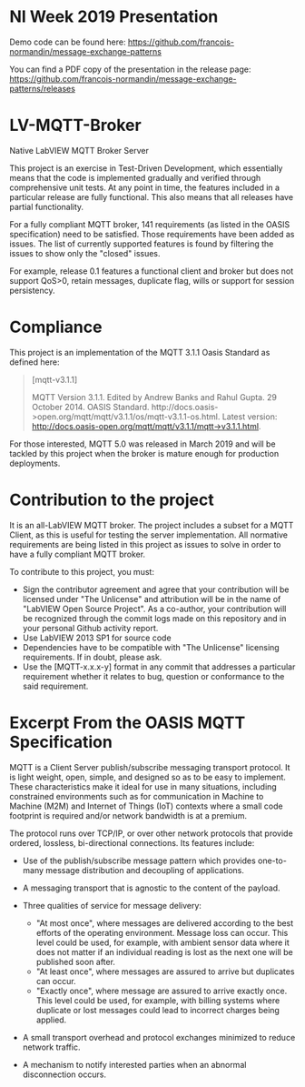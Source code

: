 # NI Week 2019 Presentation

Demo code can be found here:
https://github.com/francois-normandin/message-exchange-patterns

You can find a PDF copy of the presentation in the release page:
https://github.com/francois-normandin/message-exchange-patterns/releases


# LV-MQTT-Broker
Native LabVIEW MQTT Broker Server

This project is an exercise in Test-Driven Development, which essentially means that the code is implemented gradually and verified through comprehensive unit tests. At any point in time, the features included in a particular release are fully functional. This also means that all releases have partial functionality. 

For a fully compliant MQTT broker, 141 requirements (as listed in the OASIS specification) need to be satisfied. Those requirements have been added as issues. The list of currently supported features is found by filtering the issues to show only the "closed" issues.

For example, release 0.1 features a functional client and broker but does not support QoS>0, retain messages, duplicate flag, wills or support for session persistency.

# Compliance

This project is an implementation of the MQTT 3.1.1 Oasis Standard as defined here:

>[mqtt-v3.1.1]
>
>MQTT Version 3.1.1. Edited by Andrew Banks and Rahul Gupta. 29 October 2014. OASIS Standard. http://docs.oasis->open.org/mqtt/mqtt/v3.1.1/os/mqtt-v3.1.1-os.html. Latest version: http://docs.oasis-open.org/mqtt/mqtt/v3.1.1/mqtt->v3.1.1.html.

For those interested, MQTT 5.0 was released in March 2019 and will be tackled by this project when the broker is mature enough for production deployments.

# Contribution to the project

It is an all-LabVIEW MQTT broker. The project includes a subset for a MQTT Client, as this is useful for testing the server implementation. All normative requirements are being listed in this project as issues to solve in order to have a fully compliant MQTT broker.

To contribute to this project, you must: 
- Sign the contributor agreement and agree that your contribution will be licensed under "The Unlicense" and attribution will be in the name of "LabVIEW Open Source Project". As a co-author, your contribution will be recognized through the commit logs made on this repository and in your personal Github activity report. 
- Use LabVIEW 2013 SP1 for source code
- Dependencies have to be compatible with "The Unlicense" licensing requirements. If in doubt, please ask.
- Use the [MQTT-x.x.x-y] format in any commit that addresses a particular requirement whether it relates to bug, question or conformance to the said requirement.


# Excerpt From the OASIS MQTT Specification

MQTT is a Client Server publish/subscribe messaging transport protocol. It is light weight, open, simple, and designed so as to be easy to implement. These characteristics make it ideal for use in many situations, including constrained environments such as for communication in Machine to Machine (M2M) and Internet of Things (IoT) contexts where a small code footprint is required and/or network bandwidth is at a premium.

The protocol runs over TCP/IP, or over other network protocols that provide ordered, lossless, bi-directional connections. Its features include:

- Use of the publish/subscribe message pattern which provides one-to-many message distribution and decoupling of applications.
- A messaging transport that is agnostic to the content of the payload.
- Three qualities of service for message delivery:
  - "At most once", where messages are delivered according to the best efforts of the operating environment. Message loss can occur. This level could be used, for example, with ambient sensor data where it does not matter if an individual reading is lost as the next one will be published soon after.
  - "At least once", where messages are assured to arrive but duplicates can occur.
  - "Exactly once", where message are assured to arrive exactly once. This level could be used, for example, with billing systems where duplicate or lost messages could lead to incorrect charges being applied.

- A small transport overhead and protocol exchanges minimized to reduce network traffic.
- A mechanism to notify interested parties when an abnormal disconnection occurs.
